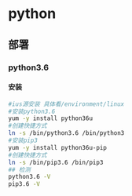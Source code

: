 # python

## 部署

### python3.6

#### 安装

```bash
#ius源安装 具体看/environment/linux
#安装python3.6
yum -y install python36u
#创建快捷方式
ln -s /bin/python3.6 /bin/python3
#安装pip3
yum -y install python36u-pip
#创建快捷方式
ln -s /bin/pip3.6 /bin/pip3
## 检测
python3.6 -V
pip3.6 -V
```

